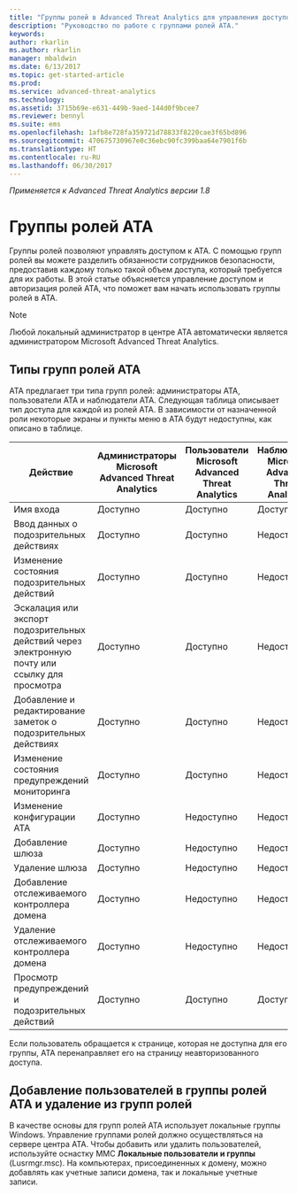 ```yaml
---
title: "Группы ролей в Advanced Threat Analytics для управления доступом | Документация Майкрософт"
description: "Руководство по работе с группами ролей ATA."
keywords: 
author: rkarlin
ms.author: rkarlin
manager: mbaldwin
ms.date: 6/13/2017
ms.topic: get-started-article
ms.prod: 
ms.service: advanced-threat-analytics
ms.technology: 
ms.assetid: 3715b69e-e631-449b-9aed-144d0f9bcee7
ms.reviewer: bennyl
ms.suite: ems
ms.openlocfilehash: 1afb8e728fa359721d78833f8220cae3f65bd896
ms.sourcegitcommit: 470675730967e0c36ebc90fc399baa64e7901f6b
ms.translationtype: HT
ms.contentlocale: ru-RU
ms.lasthandoff: 06/30/2017
---
```

*Применяется к Advanced Threat Analytics версии 1.8*




# Группы ролей ATA
<a id="ata-role-groups" class="xliff"></a>

Группы ролей позволяют управлять доступом к ATA. С помощью групп ролей вы можете разделить обязанности сотрудников безопасности, предоставив каждому только такой объем доступа, который требуется для их работы. В этой статье объясняется управление доступом и авторизация ролей ATA, что поможет вам начать использовать группы ролей в ATA.

> [!NOTE]
> Любой локальный администратор в центре ATA автоматически является администратором Microsoft Advanced Threat Analytics.

## Типы групп ролей ATA
<a id="types-of-ata-role-groups" class="xliff"></a> 

ATA предлагает три типа групп ролей: администраторы ATA, пользователи ATA и наблюдатели ATA. Следующая таблица описывает тип доступа для каждой из ролей ATA. В зависимости от назначенной роли некоторые экраны и пункты меню в ATA будут недоступны, как описано в таблице.

|Действие |Администраторы Microsoft Advanced Threat Analytics|Пользователи Microsoft Advanced Threat Analytics|Наблюдатели Microsoft Advanced Threat Analytics|
|----|----|----|----|
|Имя входа|Доступно|Доступно|Доступно|
|Ввод данных о подозрительных действиях|Доступно|Доступно|Недоступно|
|Изменение состояния подозрительных действий|Доступно|Доступно|Недоступно|
|Эскалация или экспорт подозрительных действий через электронную почту или ссылку для просмотра|Доступно|Доступно|Недоступно|
|Добавление и редактирование заметок о подозрительных действиях|Доступно|Доступно|Недоступно|
|Изменение состояния предупреждений мониторинга|Доступно|Доступно|Недоступно|
|Изменение конфигурации АТА|Доступно|Недоступно|Недоступно|
|Добавление шлюза|Доступно|Недоступно|Недоступно|
|Удаление шлюза |Доступно|Недоступно|Недоступно|
|Добавление отслеживаемого контроллера домена |Доступно|Недоступно|Недоступно|
|Удаление отслеживаемого контроллера домена|Доступно|Недоступно|Недоступно|
|Просмотр предупреждений и подозрительных действий|Доступно|Доступно|Доступно|


Если пользователь обращается к странице, которая не доступна для его группы, ATA перенаправляет его на страницу неавторизованного доступа. 

## Добавление пользователей в группы ролей ATA и удаление из групп ролей
<a id="add--remove-users---ata-role-groups" class="xliff"></a> 

В качестве основы для групп ролей ATA использует локальные группы Windows. Управление группами ролей должно осуществляться на сервере центра ATA.
Чтобы добавить или удалить пользователей, используйте оснастку MMC **Локальные пользователи и группы** (Lusrmgr.msc). На компьютерах, присоединенных к домену, можно добавлять как учетные записи домена, так и локальные учетные записи. 

